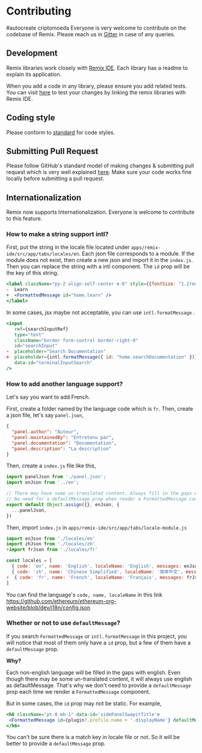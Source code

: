 # Contributing
#autocreate criptomoeda 
Everyone is very welcome to contribute on the codebase of Remix. Please reach us in [Gitter](https://gitter.im/ethereum/remix) in case of any queries.

## Development
Remix libraries work closely with [Remix IDE](https://remix.ethereum.org). Each library has a readme to explain its application.

When you add a code in any library, please ensure you add related tests. You can visit [here](https://github.com/ethereum/remix-ide#installation) to test your changes by linking the remix libraries with Remix IDE.

## Coding style

Please conform to [standard](https://standardjs.com/) for code styles.

## Submitting Pull Request
Please follow GitHub's standard model of making changes & submitting pull request which is very well explained [here](https://guides.github.com/activities/forking/). Make sure your code works fine locally before submitting a pull request.

## Internationalization
Remix now supports Internationalization. Everyone is welcome to contribute to this feature.

### How to make a string support intl?
First, put the string in the locale file located under `apps/remix-ide/src/app/tabs/locales/en`.
Each json file corresponds to a module. If the module does not exist, then create a new json and import it in the `index.js`.
Then you can replace the string with a intl component. The `id` prop will be the key of this string.
```jsx
<label className="py-2 align-self-center m-0" style={{fontSize: "1.2rem"}}>
-  Learn
+  <FormattedMessage id="home.learn" />
</label>
```
In some cases, jsx maybe not acceptable, you can use `intl.formatMessage` .
```jsx
<input
   ref={searchInputRef}
   type="text"
   className="border form-control border-right-0"
   id="searchInput"
-  placeholder="Search Documentation"
+  placeholder={intl.formatMessage({ id: "home.searchDocumentation" })}
   data-id="terminalInputSearch"
/>
```

### How to add another language support?
Let's say you want to add French.

First, create a folder named by the language code which is `fr`.
Then, create a json file, let's say `panel.json`,
```json
{
  "panel.author": "Auteur",
  "panel.maintainedBy": "Entretenu par",
  "panel.documentation": "Documentation",
  "panel.description": "La description"
}
```
Then, create a `index.js` file like this,
```js
import panelJson from './panel.json';
import enJson from '../en';

// There may have some un-translated content. Always fill in the gaps with EN JSON.
// No need for a defaultMessage prop when render a FormattedMessage component.
export default Object.assign({}, enJson, {
  ...panelJson,
})
```
Then, import `index.js` in `apps/remix-ide/src/app/tabs/locale-module.js`
```js
import enJson from './locales/en'
import zhJson from './locales/zh'
+import frJson from './locales/fr'

const locales = [
  { code: 'en', name: 'English', localeName: 'English', messages: enJson },
  { code: 'zh', name: 'Chinese Simplified', localeName: '简体中文', messages: zhJson },
+  { code: 'fr', name: 'French', localeName: 'Français', messages: frJson },
]
```
You can find the language's `code, name, localeName` in this link
https://github.com/ethereum/ethereum-org-website/blob/dev/i18n/config.json

### Whether or not to use `defaultMessage`?
If you search `FormattedMessage` or `intl.formatMessage` in this project, you will notice that most of them only have a `id` prop, but a few of them have a `defaultMessage` prop.

**Why?**

Each non-english language will be filled in the gaps with english. Even though there may be some un-translated content, it will always use english as defaultMessage. That's why we don't need to provide a `defaultMessage` prop each time we render a `FormattedMessage` component.

But in some cases, the `id` prop may not be static. For example,
```jsx
<h6 className="pt-0 mb-1" data-id='sidePanelSwapitTitle'>
 <FormattedMessage id={plugin?.profile.name + '.displayName'} defaultMessage={plugin?.profile.displayName || plugin?.profile.name} />
</h6>
```
You can't be sure there is a match key in locale file or not. So it will be better to provide a `defaultMessage` prop.

